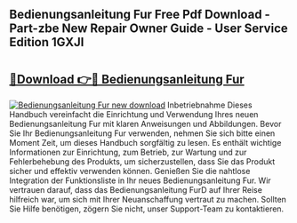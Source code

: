 ## Bedienungsanleitung Fur Free Pdf Download - Part-zbe New Repair Owner Guide - User Service Edition 1GXJI

# <h2><a href="http://df0hga.blite.top/?on=Bedienungsanleitung+Fur">🔗Download 👉🔴 Bedienungsanleitung Fur</a></h2>

[![Bedienungsanleitung Fur new download](https://i.imgur.com/lujVjoI.png)](http://df0hga.blite.top/?on=Bedienungsanleitung+Fur)
Inbetriebnahme Dieses Handbuch vereinfacht die Einrichtung und Verwendung Ihres neuen Bedienungsanleitung Fur mit klaren Anweisungen und Abbildungen. Bevor Sie Ihr Bedienungsanleitung Fur verwenden, nehmen Sie sich bitte einen Moment Zeit, um dieses Handbuch sorgfältig zu lesen. Es enthält wichtige Informationen zur Einrichtung, zum Betrieb, zur Wartung und zur Fehlerbehebung des Produkts, um sicherzustellen, dass Sie das Produkt sicher und effektiv verwenden können. Genießen Sie die nahtlose Integration der Funktionsliste in Ihr neues Bedienungsanleitung Fur. Wir vertrauen darauf, dass das Bedienungsanleitung FurD auf Ihrer Reise hilfreich war, um sich mit Ihrer Neuanschaffung vertraut zu machen. Sollten Sie Hilfe benötigen, zögern Sie nicht, unser Support-Team zu kontaktieren.
